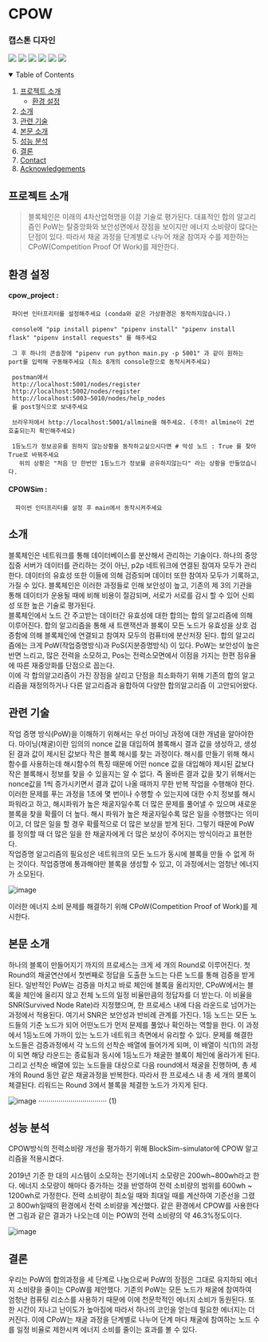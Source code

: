 # CPOW
### 캡스톤 디자인
<p>
<img src="https://img.shields.io/badge/license-mit-green">
<img src="https://img.shields.io/github/issues/hongjin4790/SYE-project">
<img src="https://img.shields.io/badge/tag-v1.0.0-blue">
<img src="https://img.shields.io/badge/Flask-2C2255?style=flat-square&logo=Flask&logoColor=white"/>
<img src="https://img.shields.io/badge/Ngrok-F8DC75?style=flat-square&logo=Ngrok&logoColor=black"/>
<img src="https://img.shields.io/badge/BlockChain-121D33?style=flat-square&logo=Bitcoin-SV&logoColor=white"/>
<br>
</p>

<!-- TABLE OF CONTENTS -->
<details open="open">
  <summary>Table of Contents</summary>
  <ol>
    <li>
      <a href="#프로젝트-소개">프로젝트 소개</a>
      <ul>
        <li><a href="#환경-설정">환경 설정</a></li>
      </ul>
    </li>
    <li><a href="#소개">소개</a></li>
    <li><a href="#관련-기술">관련 기술</a></li>
    <li><a href="#본문-소개">본문 소개</a></li>
    <li><a href="#성능-분석">성능 분석</a></li>
    <li><a href="#결론">결론</a></li>
    <li><a href="#contact">Contact</a></li>
    <li><a href="#acknowledgements">Acknowledgements</a></li>
  </ol>
</details>

## 프로젝트 소개
 > 블록체인은 미래의 4차산업혁명을 이끌 기술로 평가된다. 대표적인 합의 알고리즘인 PoW는 탈중앙화와 보안성면에서 장점을 보이지만 에너지 소비량이 많다는 단점이 있다. 따라서 채굴 과정을 단계별로 나누어 채굴 참여자 수를 제한하는 CPoW(Competition Proof Of Work)를 제안한다. 

## 환경 설정
  #### cpow_project : 
     파이썬 인터프리터를 설정해주세요 (conda와 같은 가상환경은 동작하지않습니다.)
     
     console에 "pip install pipenv" "pipenv install" "pipenv install flask" "pipenv install requests" 를 해주세요
     
     그 후 하나의 콘솔창에 "pipenv run python main.py -p 5001" 과 같이 원하는 port를 입력해 구동해주세요 (최소 8개의 console창으로 동작시켜주세요)
     
     postman에서 
     http://localhost:5001/nodes/register
     http://localhost:5002/nodes/register
     http://localhost:5003~5010/nodes/help_nodes
     를 post형식으로 보내주세요

     브라우저에서 http://localhost:5001/allmine을 해주세요. (주의! allmine이 2번 호출되는지 확인해주세요)

     1등노드가 정보공유를 원하지 않는상황을 동작하고싶으시다면 # 악성 노드 : True 를 찾아 True로 바꿔주세요
       위의 상황은 "처음 단 한번만 1등노드가 정보를 공유하지않는다" 라는 상황을 만들었습니다.

  #### CPOWSim :
      파이썬 인터프리터를 설정 후 main에서 동작시켜주세요


## 소개
블록체인은 네트워크를 통해 데이터베이스를 분산해서 관리하는 기술이다. 하나의 중앙집중 서버가 데이터를 관리하는 것이 아닌, p2p 네트워크에 연결된 참여자 모두가 관리한다. 데이터의 유효성 또한 이들에 의해 검증되며 데이터 또한 참여자 모두가 기록하고, 가질 수 있다. 블록체인은 이러한 과정들로 인해 보안성이 높고, 기존의 제 3의 기관을 통해 데이터가 운용될 때에 비해 비용이 절감되며, 서로가 서로를 감시 할 수 있어 신뢰성 또한 높은 기술로 평가된다. <br>
블록체인에서 노드 간 주고받는 데이터간 유효성에 대한 합의는 합의 알고리즘에 의해 이루어진다. 합의 알고리즘을 통해 새 트랜잭션과 블록이 모든 노드가 유효성을 상호 검증함에 의해 블록체인에 연결되고 참여자 모두의 컴퓨터에 분산저장 된다. 합의 알고리즘에는 크게 PoW(작업증명방식)과 PoS(지분증명방식) 이 있다. PoW는 보안성이 높은 반면 느리고, 많은 전력을 소모하고, Pos는 전력소모면에서 이점을 가지는 한편 점유율에 따른 재중앙화를 단점으로 꼽는다. <br>
이에 각 합의알고리즘이 가진 장점을 살리고 단점을 최소화하기 위해 기존의 합의 알고리즘을 재정의하거나 다른 알고리즘과 융합하여 다양한 합의알고리즘 이 고안되어왔다.


## 관련 기술
작업 증명 방식(PoW)을 이해하기 위해서는 우선 마이닝 과정에 대한 개념을 알아야한다. 마이닝(채굴)이란 임의의 nonce 값을 대입하여 블록해시 결과 값을 생성하고, 생성된 결과 값이 제시된 값보다 작은 블록 해시를 찾는 과정이다. 해시를 만들기 위해 해시함수를 사용하는데 해시함수의 특징 때문에 어떤 nonce 값을 대입해야 제시된 값보다 작은 블록해시 정보를 찾을 수 있을지는 알 수 없다. 즉 올바른 결과 값을 찾기 위해서는 nonce값을 1씩 증가시키면서 결과 값이 나올 때까지 무한 반복 작업을 수행해야 한다. 이러한 문제를 푸는 과정을 1초에 몇 번이나 수행할 수 있는지에 대한 수치 정보를 해시파워라고 하고, 해시파워가 높은 채굴자일수록 더 많은 문제를 풀어낼 수 있으며 새로운 블록을 찾을 확률이 더 높다. 해시 파워가 높은 채굴자일수록 많은 일을 수행했다는 의미이고, 더 많은 일을 할 경우 확률적으로 더 많은 보상을 받게 된다. 그렇기 때문에 PoW를 정의할 때 더 많은 일을 한 채굴자에게 더 많은 보상이 주어지는 방식이라고 표현한다. <br>
작업증명 알고리즘의 필요성은 네트워크의 모든 노드가 동시에 블록을 만들 수 없게 하는 것이다. 작업증명에 통과해야만 블록을 생성할 수 있고, 이 과정에서는 엄청난 에너지가 소모된다. 


 ![image](https://user-images.githubusercontent.com/29851990/174717684-ea0cf701-a1fe-4307-ba46-b658dd327ec8.png)


이러한 에너지 소비 문제를 해결하기 위해 CPoW(Competition Proof  of Work)를 제시한다.


## 본문 소개
하나의 블록이 만들어지기 까지의 프로세스는 크게 세 개의 Round로 이루어진다. 첫Round의 채굴연산에서 첫번째로 정답을 도출한 노드는 다른 노드를 통해 검증을 받게 된다. 일반적인 PoW는 검증을 마치고 바로 체인에 블록을 올리지만,  CPoW에서는 블록을 체인에 올리지 않고 전체 노드의 일정 비율만큼의 정답자를 더 받는다. 이 비율을 SNR(Survived Node Rate)라  지정했으며, 한 프로세스 내에 다음 라운드로 넘어가는 과정에서 적용된다. 여기서 SNR은 보안성과 반비례 관계를 가진다.  1등 노드는 모든 노드들의 기준 노드가 되어 어떤노드가 먼저 문제를 풀었나 확인하는 역할을 한다. 이 과정에서 1등노드에 가까이 있는 노드가 네트워크 측면에서 유리할 수 있다. 문제를 해결한 노드들은 검증과정에서 각 노드의 선착순 배열에 들어가게 되며, 이 배열이 식(1)의 과정이 되면 해당 라운드는 종료됨과 동시에 1등노드가 채굴한 블록이 체인에 올라가게 된다. 그리고  선착순 배열에 있는 노드들을 대상으로 다음 round에서 채굴을 진행하며, 총 세 개의  Round 동안 같은 채굴과정을 반복한다. 따라서 한 프로세스 내 총 세 개의 블록이 체결된다. 리워드는 Round 3에서 블록을 체결한 노드가 가지게 된다. 


![image](https://user-images.githubusercontent.com/29851990/174717948-55c19d93-76c6-4f0e-9f25-d00c5dee393c.png) ·································· (1)


## 성능 분석
CPOW방식의 전력소비량 개선을 평가하기 위해 BlockSim-simulator에 CPOW 알고리즘을 적용시켰다.

2019년 기준 한 대의 시스템이 소모하는 전기에너지 소모량은 200wh~800wh라고 한다. 에너지 소모량이 해마다 증가하는 것을 반영하여 전력 소비량의 범위를 600wh ~ 1200wh로 가정한다. 전력 소비량이 최소일 때와 최대일 때를 계산하여 기준선을 그렸고 800wh일때의 환경에서 전력 소비량을 계산했다. 같은 환경에서 CPOW를 사용한다면 그림과 같은 결과가 나오는데 이는 POW의 전력 소비량의 약 46.3%정도이다. 

![image](https://user-images.githubusercontent.com/29851990/174718162-5d22fb5c-eb26-4e5b-b9b1-b74c46e7400d.png)


## 결론
우리는 PoW의 합의과정을 세 단계로 나눔으로써 PoW의 장점은 그대로 유지하되 에너지 소비량을 줄이는 CPoW를 제안했다. 기존의 PoW는 모든 노드가 채굴에 참여하여 엄청난 컴퓨팅 리소스를 사용하기 때문에 이에 천문학적인 에너지 소비가 동원된다. 또한 시간이 지나고 난이도가 높아짐에 따라서 하나의 코인을 얻는데 필요한 에너지는 더 커진다. 이에 CPoW는 채굴 과정을 단계별로 나누어 단계 마다 채굴에 참여하는 노드 수를 일정 비율로 제한시켜 에너지 소비를 줄이는 효과를 볼 수 있다.
